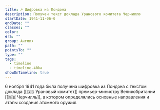 ```yaml
---
title: ☭ Шифровка из Лондона
description: Получен текст доклада Уранового комитета Черчиллю
startDate: 1941-11-06-0
endDate: ""
classes: ""
color: 
era: ""
group: Англия
path: ""
pointsTo: ""
type: ""
tags:
  - timeline
  - timeline-40ka
showOnTimeline: true
---
```


6 ноября 1941 года была получена шифровка из Лондона с текстом доклада [[🇬🇧 Урановый комитет]] премьер-министру Великобритании [[🇬🇧 Черчилль]], в котором определялись основные направления и этапы создания атомного оружия.
